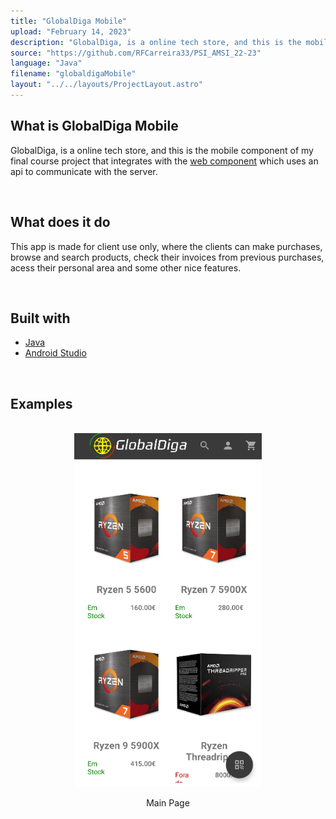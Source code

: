 ```yaml
---
title: "GlobalDiga Mobile"
upload: "February 14, 2023"
description: "GlobalDiga, is a online tech store, and this is the mobile component of my final course project."
source: "https://github.com/RFCarreira33/PSI_AMSI_22-23"
language: "Java"
filename: "globaldigaMobile"
layout: "../../layouts/ProjectLayout.astro"
---
```


## What is GlobalDiga Mobile

GlobalDiga, is a online tech store, and this is the mobile component of my final course project that integrates with the [web component](/projects/globaldigaWeb) which uses an api to communicate with the server.

<br>

## What does it do

This app is made for client use only, where the clients can make purchases, browse and search products, check their invoices from previous purchases, acess their personal area and some other nice features.

<br>

## Built with

- [Java](https://www.java.com/)
- [Android Studio](https://developer.android.com/)

<br>

## Examples

<br>
<div align="center">
<img width="300" class="align-center" src="https://raw.githubusercontent.com/RFCarreira33/PSI_AMSI_22-23/main/resources/imgs/main.png">
<p>Main Page</p>
</div>
